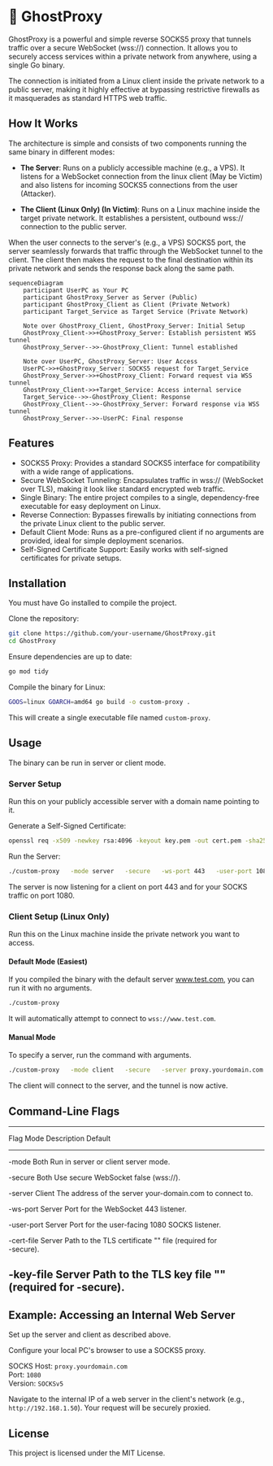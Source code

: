 # 👻 GhostProxy

GhostProxy is a powerful and simple reverse SOCKS5 proxy that tunnels
traffic over a secure WebSocket (wss://) connection. It allows you to
securely access services within a private network from anywhere, using a
single Go binary.

The connection is initiated from a Linux client inside the private network to
a public server, making it highly effective at bypassing restrictive
firewalls as it masquerades as standard HTTPS web traffic.

## How It Works

The architecture is simple and consists of two components running the
same binary in different modes:

-   **The Server**: Runs on a publicly accessible machine (e.g., a VPS).
    It listens for a WebSocket connection from the linux client (May be Victim) and also
    listens for incoming SOCKS5 connections from the user (Attacker).

-   **The Client (Linux Only) (In Victim)**: Runs on a Linux machine inside the
    target private network. It establishes a persistent, outbound wss://
    connection to the public server.

When the user connects to the server's (e.g., a VPS) SOCKS5 port, the server
seamlessly forwards that traffic through the WebSocket tunnel to the
client. The client then makes the request to the final destination
within its private network and sends the response back along the same
path.

``` mermaid
sequenceDiagram
    participant UserPC as Your PC
    participant GhostProxy_Server as Server (Public)
    participant GhostProxy_Client as Client (Private Network)
    participant Target_Service as Target Service (Private Network)

    Note over GhostProxy_Client, GhostProxy_Server: Initial Setup
    GhostProxy_Client->>+GhostProxy_Server: Establish persistent WSS tunnel
    GhostProxy_Server-->>-GhostProxy_Client: Tunnel established

    Note over UserPC, GhostProxy_Server: User Access
    UserPC->>+GhostProxy_Server: SOCKS5 request for Target_Service
    GhostProxy_Server->>+GhostProxy_Client: Forward request via WSS tunnel
    GhostProxy_Client->>+Target_Service: Access internal service
    Target_Service-->>-GhostProxy_Client: Response
    GhostProxy_Client-->>-GhostProxy_Server: Forward response via WSS tunnel
    GhostProxy_Server-->>-UserPC: Final response
```

## Features

-   SOCKS5 Proxy: Provides a standard SOCKS5 interface for compatibility
    with a wide range of applications.
-   Secure WebSocket Tunneling: Encapsulates traffic in wss://
    (WebSocket over TLS), making it look like standard encrypted web
    traffic.
-   Single Binary: The entire project compiles to a single,
    dependency-free executable for easy deployment on Linux.
-   Reverse Connection: Bypasses firewalls by initiating connections
    from the private Linux client to the public server.
-   Default Client Mode: Runs as a pre-configured client if no arguments
    are provided, ideal for simple deployment scenarios.
-   Self-Signed Certificate Support: Easily works with self-signed
    certificates for private setups.

## Installation

You must have Go installed to compile the project.

Clone the repository:

``` bash
git clone https://github.com/your-username/GhostProxy.git
cd GhostProxy
```

Ensure dependencies are up to date:

``` bash
go mod tidy
```

Compile the binary for Linux:

``` bash
GOOS=linux GOARCH=amd64 go build -o custom-proxy .
```

This will create a single executable file named `custom-proxy`.

## Usage

The binary can be run in server or client mode.

### Server Setup

Run this on your publicly accessible server with a domain name pointing
to it.

Generate a Self-Signed Certificate:

``` bash
openssl req -x509 -newkey rsa:4096 -keyout key.pem -out cert.pem -sha256 -days 365 -nodes -subj "/CN=proxy.yourdomain.com"
```

Run the Server:

``` bash
./custom-proxy   -mode server   -secure   -ws-port 443   -user-port 1080   -cert-file ./cert.pem   -key-file ./key.pem
```

The server is now listening for a client on port 443 and for your SOCKS
traffic on port 1080.

### Client Setup (Linux Only)

Run this on the Linux machine inside the private network you want to
access.

#### Default Mode (Easiest)

If you compiled the binary with the default server www.test.com, you can
run it with no arguments.

``` bash
./custom-proxy
```

It will automatically attempt to connect to `wss://www.test.com`.

#### Manual Mode

To specify a server, run the command with arguments.

``` bash
./custom-proxy   -mode client   -secure   -server proxy.yourdomain.com
```

The client will connect to the server, and the tunnel is now active.

## Command-Line Flags

  ------------------------------------------------------------------------
  Flag         Mode         Description                 Default
  ------------ ------------ --------------------------- ------------------
  -mode        Both         Run in server or client     server
                            mode.                       

  -secure      Both         Use secure WebSocket        false
                            (wss://).                   

  -server      Client       The address of the server   your-domain.com
                            to connect to.              

  -ws-port     Server       Port for the WebSocket      443
                            listener.                   

  -user-port   Server       Port for the user-facing    1080
                            SOCKS listener.             

  -cert-file   Server       Path to the TLS certificate ""
                            file (required for          
                            -secure).                   

  -key-file    Server       Path to the TLS key file    ""
                            (required for -secure).     
  ------------------------------------------------------------------------

## Example: Accessing an Internal Web Server

Set up the server and client as described above.

Configure your local PC's browser to use a SOCKS5 proxy.

SOCKS Host: `proxy.yourdomain.com`\
Port: `1080`\
Version: `SOCKSv5`

Navigate to the internal IP of a web server in the client's network
(e.g., `http://192.168.1.50`). Your request will be securely proxied.

## License

This project is licensed under the MIT License.
